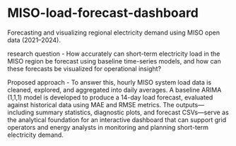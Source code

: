 # MISO-load-forecast-dashboard
Forecasting and visualizing regional electricity demand using MISO open data (2021–2024).

research question - How accurately can short-term electricity load in the MISO region be forecast using baseline time-series models, and how can these forecasts be visualized for operational insight?

Proposed approach - To answer this, hourly MISO system load data is cleaned, explored, and aggregated into daily averages. A baseline ARIMA (1,1,1) model is developed to produce a 14-day load forecast, evaluated against historical data using MAE and RMSE metrics. The outputs—including summary statistics, diagnostic plots, and forecast CSVs—serve as the analytical foundation for an interactive dashboard that can support grid operators and energy analysts in monitoring and planning short-term electricity demand.
